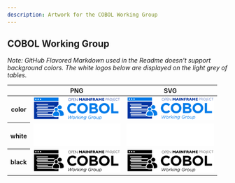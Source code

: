 ```yaml
---
description: Artwork for the COBOL Working Group
---
```


## COBOL Working Group

*Note: GitHub Flavored Markdown used in the Readme doesn't support background colors. The white logos below are displayed on the light grey of tables.*

<table class="logos-table">
	<thead>
		<tr>
			<th></th>
			<th>PNG</th>
			<th>SVG</th>
		</tr>
	</thead>	
    <tbody>
		<tr>
			<th>color</th>
			<td><a href="horizontal/color/cobol-wg-horizontal-color.png" download><img src="horizontal/color/cobol-wg-horizontal-color.png" width="200"></a></td>
			<td><a href="horizontal/color/cobol-wg-horizontal-color.svg" download><img src="horizontal/color/cobol-wg-horizontal-color.svg" width="200"></a></td>
		</tr>
		<tr>
			<th>white</th>
			<td><a href="horizontal/white/cobol-wg-horizontal-white.png" download><img src="horizontal/white/cobol-wg-horizontal-white.png" width="200"></a></td>
			<td><a href="horizontal/white/cobol-wg-horizontal-white.svg" download><img src="horizontal/white/cobol-wg-horizontal-white.svg" width="200"></a></td>
		</tr>
		<tr>
			<th>black</th>
			<td><a href="horizontal/black/cobol-wg-horizontal-black.png" download><img src="horizontal/black/cobol-wg-horizontal-black.png" width="200"></a></td>
			<td><a href="horizontal/black/cobol-wg-horizontal-black.svg" download><img src="horizontal/black/cobol-wg-horizontal-black.svg" width="200"></a></td>
		</tr>
	</tbody>	
</table>



